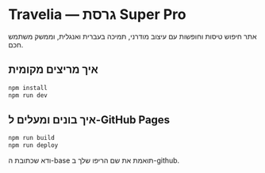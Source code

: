 # Travelia — גרסת Super Pro

אתר חיפוש טיסות וחופשות עם עיצוב מודרני, תמיכה בעברית ואנגלית, וממשק משתמש חכם.

## איך מריצים מקומית

```bash
npm install
npm run dev
```

## איך בונים ומעלים ל-GitHub Pages

```bash
npm run build
npm run deploy
```

ודא שכתובת ה-base תואמת את שם הריפו שלך ב-github.
